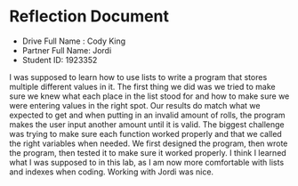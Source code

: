 # Reflection Document

* Drive Full Name  : Cody King
* Partner Full Name: Jordi
* Student ID: 1923352

I was supposed to learn how to use lists to write a program that stores multiple different
values in it. The first thing we did was we tried to make sure we knew what each place in the list stood for
and how to make sure we were entering values in the right spot. Our results do match what we
expected to get and when putting in an invalid amount of rolls, the program makes the user
input another amount until it is valid. The biggest challenge was trying to make sure
each function worked properly and that  we called the right variables when needed.
We first designed the program, then wrote the program, then tested it to make sure it worked
properly. I think I learned what I was supposed to in this lab, as I am now 
more comfortable with lists and indexes when coding. Working with Jordi was nice.

